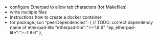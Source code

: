 - configure Etherpad to allow tab characters (for Makefiles)
- write multiple files
- instructions how to create a docker container
- for package.json
"peerDependencies": {
	// TODO: correct dependency name of etherpad-lite
	"etherpad-lite":">=1.8.6"
	"ep_etherpad-lite":">=1.8.6"
    },

